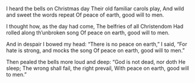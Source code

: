 I heard the bells on Christmas day
Their old familiar carols play,
And wild and sweet the words repeat
Of peace of earth, good will to men.

I thought how, as the day had come,
The belfries of all Christendom
Had rolled along th’unbroken song
Of peace on earth, good will to men.

And in despair I bowed my head:
“There is no peace on earth,” I said,
“For hate is strong, and mocks the song
Of peace on earth, good will to men.”

Then pealed the bells more loud and deep:
“God is not dead, nor doth He sleep;
The wrong shall fail, the right prevail,
With peace on earth, good will to men.”
